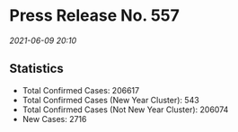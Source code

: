 
# Press Release No. 557
*2021-06-09 20:10*
## Statistics
* Total Confirmed Cases: 206617
* Total Confirmed Cases (New Year Cluster): 543
* Total Confirmed Cases (Not New Year Cluster): 206074
* New Cases: 2716



    
